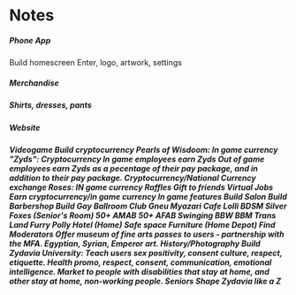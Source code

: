 # Notes
<h5>Phone App</h5>    
  Build homescreen  
    Enter, logo, artwork, settings  
<h5>Merchandise<h5>  
  Shirts, dresses, pants  
<h5>Website<h5>  
Videogame  
Build cryptocurrency  
  Pearls of Wisdoom: In game currency  
  "Zyds": Cryptocurrency  
    In game employees earn Zyds  
    Out of game employees earn Zyds as a pecentage of their pay package, and in addition to their pay package.   
    Cryptocurrency/National Currency exchange  
  Roses: IN game currency  
    Raffles  
    Gift to friends  
Virtual Jobs  
  Earn cryptocurrency/in game currency  
In game features  
  Build Salon  
  Build Barbershop  
  Build Gay Ballroom  
  Club Gneu
  Myazari
  Cafe
  Lolli
  BDSM
  Silver Foxes (Senior's Room)
    50+ AMAB
    50+ AFAB
  Swinging
  BBW
  BBM
  Trans Land
  Furry
  Polly
  Hotel (Home)
  Safe space
  Furniture (Home Depot)
Find Moderators
Offer museum of fine arts passes to users - partnership with the MFA.  
  Egyptian, Syrian, Emperor art.  
  History/Photography  
Build Zydavia University: Teach users sex positivity, consent culture, respect, etiquette.   
  Health promo, respect, consent, communication, emotional intelligence.  
Market to people with disabilities that stay at home, and other stay at home, non-working people.  
  Seniors
Shape Zydavia like a Z
  
